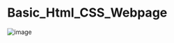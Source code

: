 # Basic_Html_CSS_Webpage
![image](https://user-images.githubusercontent.com/114800813/216416791-4261e560-e2c4-41ac-a57c-2af4174c87ba.png)
